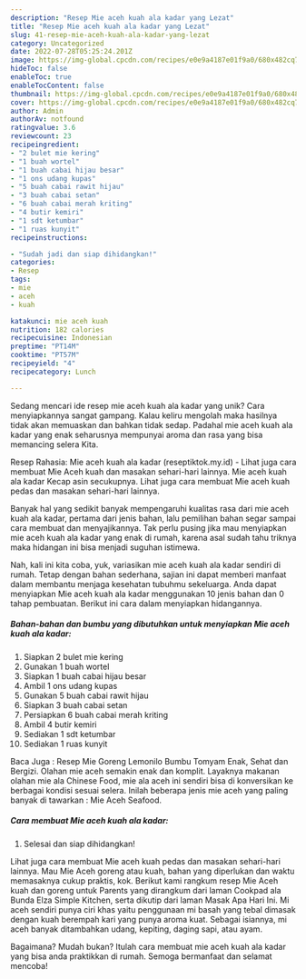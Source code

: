 ```yaml
---
description: "Resep Mie aceh kuah ala kadar yang Lezat"
title: "Resep Mie aceh kuah ala kadar yang Lezat"
slug: 41-resep-mie-aceh-kuah-ala-kadar-yang-lezat
category: Uncategorized
date: 2022-07-28T05:25:24.201Z
image: https://img-global.cpcdn.com/recipes/e0e9a4187e01f9a0/680x482cq70/mie-aceh-kuah-ala-kadar-foto-resep-utama.jpg
hideToc: false
enableToc: true
enableTocContent: false
thumbnail: https://img-global.cpcdn.com/recipes/e0e9a4187e01f9a0/680x482cq70/mie-aceh-kuah-ala-kadar-foto-resep-utama.jpg
cover: https://img-global.cpcdn.com/recipes/e0e9a4187e01f9a0/680x482cq70/mie-aceh-kuah-ala-kadar-foto-resep-utama.jpg
author: Admin
authorAv: notfound
ratingvalue: 3.6
reviewcount: 23
recipeingredient:
- "2 bulet mie kering"
- "1 buah wortel"
- "1 buah cabai hijau besar"
- "1 ons udang kupas"
- "5 buah cabai rawit hijau"
- "3 buah cabai setan"
- "6 buah cabai merah kriting"
- "4 butir kemiri"
- "1 sdt ketumbar"
- "1 ruas kunyit"
recipeinstructions:

- "Sudah jadi dan siap dihidangkan!"
categories:
- Resep
tags:
- mie
- aceh
- kuah

katakunci: mie aceh kuah 
nutrition: 182 calories
recipecuisine: Indonesian
preptime: "PT14M"
cooktime: "PT57M"
recipeyield: "4"
recipecategory: Lunch

---
```





Sedang mencari ide resep mie aceh kuah ala kadar yang unik? Cara menyiapkannya sangat gampang. Kalau keliru mengolah maka hasilnya tidak akan memuaskan dan bahkan tidak sedap. Padahal mie aceh kuah ala kadar yang enak seharusnya mempunyai aroma dan rasa yang bisa memancing selera Kita.





Resep Rahasia: Mie aceh kuah ala kadar (reseptiktok.my.id) - Lihat juga cara membuat Mie Aceh kuah dan masakan sehari-hari lainnya. Mie aceh kuah ala kadar Kecap asin secukupnya. Lihat juga cara membuat Mie aceh kuah pedas dan masakan sehari-hari lainnya.

Banyak hal yang sedikit banyak mempengaruhi kualitas rasa dari mie aceh kuah ala kadar, pertama dari jenis bahan, lalu pemilihan bahan segar sampai cara membuat dan menyajikannya. Tak perlu pusing jika mau menyiapkan mie aceh kuah ala kadar yang enak di rumah, karena asal sudah tahu triknya maka hidangan ini bisa menjadi suguhan istimewa.






Nah, kali ini kita coba, yuk, variasikan mie aceh kuah ala kadar sendiri di rumah. Tetap dengan bahan sederhana, sajian ini dapat memberi manfaat dalam membantu menjaga kesehatan tubuhmu sekeluarga. Anda dapat menyiapkan Mie aceh kuah ala kadar menggunakan 10 jenis bahan dan 0 tahap pembuatan. Berikut ini cara dalam menyiapkan hidangannya.

<!--inarticleads1-->

##### Bahan-bahan dan bumbu yang dibutuhkan untuk menyiapkan Mie aceh kuah ala kadar:

1. Siapkan 2 bulet mie kering
1. Gunakan 1 buah wortel
1. Siapkan 1 buah cabai hijau besar
1. Ambil 1 ons udang kupas
1. Gunakan 5 buah cabai rawit hijau
1. Siapkan 3 buah cabai setan
1. Persiapkan 6 buah cabai merah kriting
1. Ambil 4 butir kemiri
1. Sediakan 1 sdt ketumbar
1. Sediakan 1 ruas kunyit


Baca Juga : Resep Mie Goreng Lemonilo Bumbu Tomyam Enak, Sehat dan Bergizi. Olahan mie aceh semakin enak dan komplit. Layaknya makanan olahan mie ala Chinese Food, mie ala aceh ini sendiri bisa di konversikan ke berbagai kondisi sesuai selera. Inilah beberapa jenis mie aceh yang paling banyak di tawarkan : Mie Aceh Seafood. 

<!--inarticleads2-->

##### Cara membuat Mie aceh kuah ala kadar:


1. Selesai dan siap dihidangkan!

Lihat juga cara membuat Mie aceh kuah pedas dan masakan sehari-hari lainnya. Mau Mie Aceh goreng atau kuah, bahan yang diperlukan dan waktu memasaknya cukup praktis, kok. Berikut kami rangkum resep Mie Aceh kuah dan goreng untuk Parents yang dirangkum dari laman Cookpad ala Bunda Elza Simple Kitchen, serta dikutip dari laman Masak Apa Hari Ini. Mi aceh sendiri punya ciri khas yaitu penggunaan mi basah yang tebal dimasak dengan kuah berempah kari yang punya aroma kuat. Sebagai isiannya, mi aceh banyak ditambahkan udang, kepiting, daging sapi, atau ayam. 

Bagaimana? Mudah bukan? Itulah cara membuat mie aceh kuah ala kadar yang bisa anda praktikkan di rumah. Semoga bermanfaat dan selamat mencoba!
